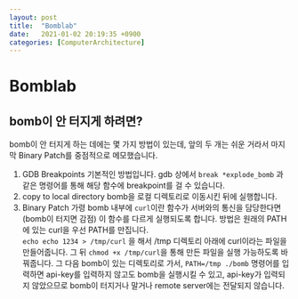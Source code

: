 ```yaml
---
layout: post
title:  "Bomblab"
date:   2021-01-02 20:19:35 +0900
categories: [ComputerArchitecture]
---
```

# Bomblab
## bomb이 안 터지게 하려면?
bomb이 안 터지게 하는 데에는 몇 가지 방법이 있는데, 앞의 두 개는 쉬운 거라서 마지막 Binary Patch를 중점적으로 메모했습니다. 

1. GDB Breakpoints
    기본적인 방법입니다. gdb 상에서 `break *explode_bomb` 과 같은 명령어를 통해 해당 함수에 breakpoint를 걸 수 있습니다. 
1. copy to local directory
    bomb을 로컬 디렉토리로 이동시킨 뒤에 실행합니다. 
1. Binary Patch
    가령 bomb 내부에 `curl`이란 함수가 서버와의 통신을 담당한다면(bomb이 터지면 감점) 이 함수를 다르게 실행되도록 합니다. 방법은 원래의 PATH에 있는 curl을  우선 PATH를 만집니다.  
    `echo echo 1234 > /tmp/curl` 을 해서 /tmp 디렉토리 아래에 curl이라는 파일을 만들어줍니다. 그 뒤 `chmod +x /tmp/curl`을 통해 만든 파일을 실행 가능하도록 바꿔줍니다. 그 다음 bomb이 있는 디렉토리로 가서, `PATH=/tmp ./bomb` 명령어를 입력하면 api-key를 입력하지 않고도 bomb을 실행시킬 수 있고, api-key가 입력되지 않았으므로 bomb이 터지거나 말거나 remote server에는 전달되지 않습니다. 